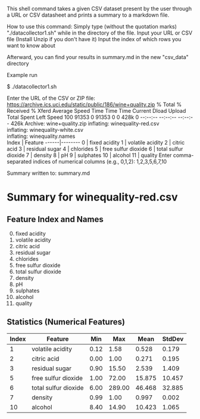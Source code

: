 This shell command takes a given CSV dataset present by the user through a URL or CSV datasheet and prints a summary to a markdown file.

How to use this command:
Simply type (without the quotation marks) "./datacollector1.sh" while in the directory of the file.
Input your URL or CSV file
(Install Unzip if you don't have it)
Input the index of which rows you want to know about

Afterward, you can find your results in summary.md in the new "csv_data" directory

Example run

$ ./datacollector1.sh

Enter the URL of the CSV or ZIP file: https://archive.ics.uci.edu/static/public/186/wine+quality.zip
  % Total    % Received % Xferd  Average Speed   Time    Time     Time  Current
                                 Dload  Upload   Total   Spent    Left  Speed
100 91353    0 91353    0     0   428k      0 --:--:-- --:--:-- --:--:--  426k
Archive:  wine+quality.zip
  inflating: winequality-red.csv     
  inflating: winequality-white.csv   
  inflating: winequality.names       
Index | Feature
------|--------
0 | fixed acidity
1 | volatile acidity
2 | citric acid
3 | residual sugar
4 | chlorides
5 | free sulfur dioxide
6 | total sulfur dioxide
7 | density
8 | pH
9 | sulphates
10 | alcohol
11 | quality
Enter comma-separated indices of numerical columns (e.g., 0,1,2): 1,2,3,5,6,7,10

Summary written to: summary.md

# Summary for winequality-red.csv

## Feature Index and Names
0. fixed acidity
1. volatile acidity
2. citric acid
3. residual sugar
4. chlorides
5. free sulfur dioxide
6. total sulfur dioxide
7. density
8. pH
9. sulphates
10. alcohol
11. quality

## Statistics (Numerical Features)
| Index | Feature | Min | Max | Mean | StdDev |
|-------|---------|-----|-----|------|--------|
| 1 | volatile acidity | 0.12 | 1.58 | 0.528 | 0.179 |
| 2 | citric acid | 0.00 | 1.00 | 0.271 | 0.195 |
| 3 | residual sugar | 0.90 | 15.50 | 2.539 | 1.409 |
| 5 | free sulfur dioxide | 1.00 | 72.00 | 15.875 | 10.457 |
| 6 | total sulfur dioxide | 6.00 | 289.00 | 46.468 | 32.885 |
| 7 | density | 0.99 | 1.00 | 0.997 | 0.002 |
| 10 | alcohol | 8.40 | 14.90 | 10.423 | 1.065 |
